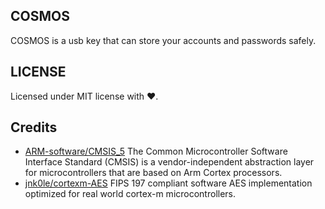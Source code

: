## COSMOS
COSMOS is a usb key that can store your accounts and passwords safely.


## LICENSE
Licensed under MIT license with ❤.

## Credits
 - [ARM-software/CMSIS_5](https://github.com/ARM-software/CMSIS_5) The Common Microcontroller Software Interface Standard (CMSIS) is a vendor-independent abstraction layer for microcontrollers that are based on Arm Cortex processors.
 - [jnk0le/cortexm-AES](https://github.com/jnk0le/cortexm-AES) FIPS 197 compliant software AES implementation optimized for real world cortex-m microcontrollers.
